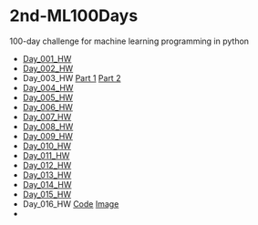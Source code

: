 # 2nd-ML100Days
100-day challenge for machine learning programming in python
* [Day_001_HW](https://github.com/AnHungTai/2nd-ML100Days/blob/master/homework/Day_001_HW.ipynb)
* [Day_002_HW](https://github.com/AnHungTai/2nd-ML100Days/blob/master/homework/Day_002_HW.ipynb)
* Day_003_HW [Part 1](https://github.com/AnHungTai/2nd-ML100Days/blob/master/homework/Day_003-1_HW.ipynb) [Part 2](https://github.com/AnHungTai/2nd-ML100Days/blob/master/homework/Day_003-1_HW.ipynb)
* [Day_004_HW](https://github.com/AnHungTai/2nd-ML100Days/blob/master/homework/Day_004_HW.ipynb)
* [Day_005_HW](https://github.com/AnHungTai/2nd-ML100Days/blob/master/homework/Day_005_HW.ipynb)
* [Day_006_HW](https://github.com/AnHungTai/2nd-ML100Days/blob/master/homework/Day_006_HW.ipynb)
* [Day_007_HW](https://github.com/AnHungTai/2nd-ML100Days/blob/master/homework/Day_007_HW.ipynb)
* [Day_008_HW](https://github.com/AnHungTai/2nd-ML100Days/blob/master/homework/Day_008_HW.ipynb)
* [Day_009_HW](https://github.com/AnHungTai/2nd-ML100Days/blob/master/homework/Day_009_HW.ipynb)
* [Day_010_HW](https://github.com/AnHungTai/2nd-ML100Days/blob/master/homework/Day_010_HW.ipynb)
* [Day_011_HW](https://github.com/AnHungTai/2nd-ML100Days/blob/master/homework/Day_011_HW.ipynb)
* [Day_012_HW](https://github.com/AnHungTai/2nd-ML100Days/blob/master/homework/Day_012_HW.ipynb)
* [Day_013_HW](https://github.com/AnHungTai/2nd-ML100Days/blob/master/homework/Day_013_HW.ipynb)
* [Day_014_HW](https://github.com/AnHungTai/2nd-ML100Days/blob/master/homework/Day_014_HW.ipynb)
* [Day_015_HW](https://github.com/AnHungTai/2nd-ML100Days/blob/master/homework/Day_015_HW.ipynb)
* Day_016_HW [Code](https://github.com/AnHungTai/2nd-ML100Days/blob/master/homework/Day_016_HW.ipynb) [Image](https://github.com/AnHungTai/2nd-ML100Days/blob/master/homework/Day_016_HW.jpg)
*